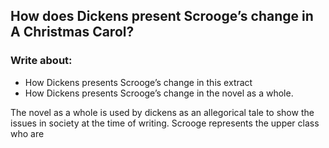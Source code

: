 ## How does Dickens present Scrooge’s change in A Christmas Carol?
### Write about:
- How Dickens presents Scrooge’s change in this extract
- How Dickens presents Scrooge’s change in the novel as a whole.

The novel as a whole is used by dickens as an allegorical tale to show the issues in society at the time of writing.
Scrooge represents the upper class who are 